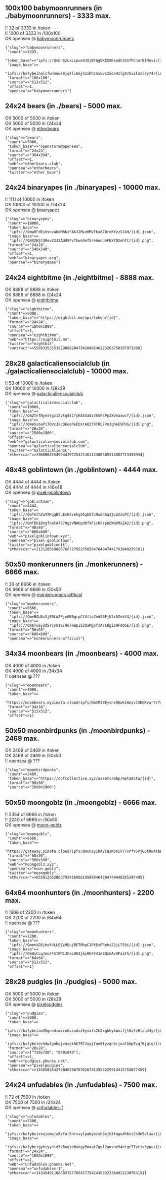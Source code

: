 ## 100x100  babymoonrunners (in ./babymoonrunners) - 3333 max.

!!   32 of 3333 in /token<br>
!!   1000 of 3333 in /100x100<br>
OK  opensea @ [babymoonrunners](https://opensea.io/collection/babymoonrunners)<br>


```
{"slug"=>"babymoonrunners",
 "count"=>3333,
 "token_base"=>"ipfs://QmbnSzLxLcpue9JUjBFAgEKXX8RsodhJGSfFCnarBfMovi/{id}",
 "image_base"=>
  "ipfs://bafybeihqlcfwnmuwrejq4li6mj4zxhhznxwvc2aox4zlg47kx2lozlry74/{id}.png",
 "format"=>"100x100",
 "source"=>"512x512",
 "offset"=>1,
 "opensea"=>"babymoonrunners"}
```

## 24x24  bears (in ./bears) - 5000 max.

OK   5000 of 5000 in /token<br>
OK   5000 of 5000 in /24x24<br>
OK  opensea @ [etherbears](https://opensea.io/collection/etherbears)<br>


```
{"slug"=>"bears",
 "count"=>5000,
 "token_base"=>"openstore@opensea",
 "format"=>"24x24",
 "source"=>"384x384",
 "offset"=>1,
 "web"=>"etherbears.club",
 "opensea"=>"etherbears",
 "twitter"=>"ether_bear"}
```

## 24x24  binaryapes (in ./binaryapes) - 10000 max.

!!   1111 of 10000 in /token<br>
OK   10000 of 10000 in /24x24<br>
OK  opensea @ [binaryapes](https://opensea.io/collection/binaryapes)<br>


```
{"slug"=>"binaryapes",
 "count"=>10000,
 "token_base"=>
  "ipfs://Qma9FdEsVsnvaUdMhkzFAkJ2MLeHMVFkx878reKYzzSJ4H/{id}.json",
 "image_base"=>
  "ipfs://QmXZWjCdRevZ3J2AUd9PvTbwo4ef5re6oouoFBX7D2whfC/{id}.png",
 "format"=>"24x24",
 "source"=>"240x240",
 "offset"=>1,
 "web"=>"binaryapes.org",
 "opensea"=>"binaryapes"}
```

## 24x24  eightbitme (in ./eightbitme) - 8888 max.

OK   8888 of 8888 in /token<br>
OK   8888 of 8888 in /24x24<br>
OK  opensea @ [eightbitme](https://opensea.io/collection/eightbitme)<br>


```
{"slug"=>"eightbitme",
 "count"=>8888,
 "token_base"=>"https://eightbit.me/api/token/{id}",
 "format"=>"24x24",
 "source"=>"1800x1800",
 "offset"=>1,
 "opensea"=>"eightbitme",
 "web"=>"https://eightbit.me",
 "twitter"=>"eightbit",
 "contract"=>550933535535290892847342048846223203758387971908}
```

## 28x28  galacticaliensocialclub (in ./galacticaliensocialclub) - 10000 max.

!!   53 of 10000 in /token<br>
OK   10000 of 10000 in /28x28<br>
OK  opensea @ [galacticaliensocialclub](https://opensea.io/collection/galacticaliensocialclub)<br>


```
{"slug"=>"galacticaliensocialclub",
 "count"=>10000,
 "token_base"=>
  "ipfs://QmZTnfNyexYgz1Zvtg441fyKA5Sa5zV6SFsPpJXVnaxwcf/{id}.json",
 "image_base"=>
  "ipfs://Qme5s6aP17QVcJScDEeoPeEbXrAU279TRC7Vn3gReE9PUG/{id}.png",
 "format"=>"28x28",
 "source"=>"2800x2800",
 "offset"=>1,
 "web"=>"galacticaliensocialclub.com",
 "opensea"=>"galacticaliensocialclub",
 "twitter"=>"GalacticAlienSC",
 "etherscan"=>296806315499441972542146114386505214882719458934}
```

## 48x48  goblintown (in ./goblintown) - 4444 max.

OK   4444 of 4444 in /token<br>
OK   4444 of 4444 in /48x48<br>
OK  opensea @ [pixel-goblintown](https://opensea.io/collection/pixel-goblintown)<br>


```
{"slug"=>"goblintown",
 "count"=>4444,
 "token_base"=>
  "ipfs://QmYnChZoVXKqgB2uEsN2vehg5Gqb57oRwdaAq3jLo2xLPC/{id}.json",
 "image_base"=>
  "ipfs://QmfDU1BngfoatA7379giVNWUpdRfXFscHFspUEWaVMaZA2/{id}.png",
 "format"=>"48x48",
 "source"=>"600x600",
 "web"=>"pixelgoblintown.xyz",
 "opensea"=>"pixel-goblintown",
 "twitter"=>"pixelgoblinnft",
 "etherscan"=>213128569686768737952356584764047442783949259301}
```

## 50x50  monkerunners (in ./monkerunners) - 6666 max.

!!   36 of 6666 in /token<br>
OK   6666 of 6666 in /50x50<br>
OK  opensea @ [monkerunners-official](https://opensea.io/collection/monkerunners-official)<br>


```
{"slug"=>"monkerunners",
 "count"=>6666,
 "token_base"=>
  "ipfs://QmeBAUAiXjEBLW2Pjm6B5grpCfUftoZndS5FjN7s5ZekV4/{id}.json",
 "image_base"=>
  "ipfs://QmbTuEyZdS7cyG1Si967eWpiS2QaMgofzAsCBgizHFdQGE/{id}.png",
 "format"=>"50x50",
 "source"=>"600x600",
 "opensea"=>"monkerunners-official"}
```

## 34x34  moonbears (in ./moonbears) - 4000 max.

OK   4000 of 4000 in /token<br>
OK   4000 of 4000 in /34x34<br>
!! opensea @ ???<br>


```
{"slug"=>"moonbears",
 "count"=>4000,
 "token_base"=>
  "https://moonbears.mypinata.cloud/ipfs/QmXMJ8Eysnx9Qwk1Wozv7UbGKvwr7r7sP2oUg5gwEd3z9R/{id}",
 "format"=>"34x34",
 "source"=>"512x512",
 "offset"=>1}
```

## 50x50  moonbirdpunks (in ./moonbirdpunks) - 2469 max.

OK   2469 of 2469 in /token<br>
OK   2469 of 2469 in /50x50<br>
!! opensea @ ???<br>


```
{"slug"=>"moonbirdpunks",
 "count"=>2469,
 "token_base"=>"https://oofcollective.xyz/assets/mbp/metadata/{id}",
 "format"=>"50x50",
 "source"=>"2000x2000"}
```

## 50x50  moongoblz (in ./moongoblz) - 6666 max.

!!   2354 of 6666 in /token<br>
!!   2240 of 6666 in /50x50<br>
OK  opensea @ [moon-goblz](https://opensea.io/collection/moon-goblz)<br>


```
{"slug"=>"moongoblz",
 "count"=>6666,
 "token_base"=>
  "https://gateway.pinata.cloud/ipfs/Qmcnsy1KAVCqsKomSkT7vPfYGPjGGt8wAtbWBr5vCnDeBm/{id}",
 "format"=>"50x50",
 "source"=>"500x500",
 "web"=>"moongoblz.xyz",
 "opensea"=>"moon-goblz",
 "twitter"=>"moongoblz",
 "etherscan"=>655012562863793416966195898464294749448265297405}
```

## 64x64  moonhunters (in ./moonhunters) - 2200 max.

!!   1608 of 2200 in /token<br>
OK   2200 of 2200 in /64x64<br>
!! opensea @ ???<br>


```
{"slug"=>"moonhunters",
 "count"=>2200,
 "token_base"=>
  "ipfs://QmenkDXjhoYdLLEZz9QujRETNhpC1PXExPRmhi22jL7S9i/{id}.json",
 "image_base"=>
  "ipfs://QmUuCLqJnuFFStWN1JFxLUH4jkiRhFY41eZdxmAv4PaiFh/{id}.png",
 "format"=>"64x64",
 "source"=>"512x512",
 "offset"=>1}
```

## 28x28  pudgies (in ./pudgies) - 5000 max.

OK   5000 of 5000 in /token<br>
OK   5000 of 5000 in /28x28<br>
OK  opensea @ [pixelpudgies](https://opensea.io/collection/pixelpudgies)<br>


```
{"slug"=>"pudgies",
 "count"=>5000,
 "token_base"=>
  "ipfs://bafybeian35gnhdimzrnbuzxdui5ysxfx2h2xgkhykuoifjl6zfe6tap43y/{id}.json",
 "image_base"=>
  "ipfs://bafybeievhdwlgmhqjvavokhb75l2uyjfoe6fyzgnkrjoalbhp7vqf6jgtq/{id}.png",
 "format"=>"28x28",
 "source"=>["720x720", "840x840"],
 "offset"=>1,
 "web"=>"pudgies.phunks.net",
 "opensea"=>"pixelpudgies",
 "etherscan"=>1458582842700402867076267413553229914415755077459}
```

## 24x24  unfudables (in ./unfudables) - 7500 max.

!!   72 of 7500 in /token<br>
OK   7500 of 7500 in /24x24<br>
OK  opensea @ [unfudables-1](https://opensea.io/collection/unfudables-1)<br>


```
{"slug"=>"unfudables",
 "count"=>7500,
 "token_base"=>
  "ipfs://bafybeiexujemaja5zfur5nrsvylpabyozsb5ejk3tugodh6xs2b3n5elaa/{id}.json",
 "image_base"=>
  "ipfs://bafybeigyhiyyhid326uqte6xkgy5mxat7qol2amsne54etgr77ptiv3ypu/{id}.png",
 "format"=>"24x24",
 "source"=>"1080x1080",
 "offset"=>1,
 "web"=>"unfudables.phunks.net",
 "opensea"=>"unfudables-1",
 "etherscan"=>1434549116880378776645775424389323364922230764151}
```

